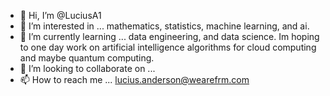 - 👋 Hi, I’m @LuciusA1
- 👀 I’m interested in ... mathematics, statistics, machine learning, and ai.
- 🌱 I’m currently learning ... data engineering, and data science. Im hoping to one day work on artificial intelligence algorithms for cloud computing and maybe quantum computing.
- 💞️ I’m looking to collaborate on ...
- 📫 How to reach me ... lucius.anderson@wearefrm.com

<!---
LuciusA1/LuciusA1 is a ✨ special ✨ repository because its `README.md` (this file) appears on your GitHub profile.
You can click the Preview link to take a look at your changes.
--->
